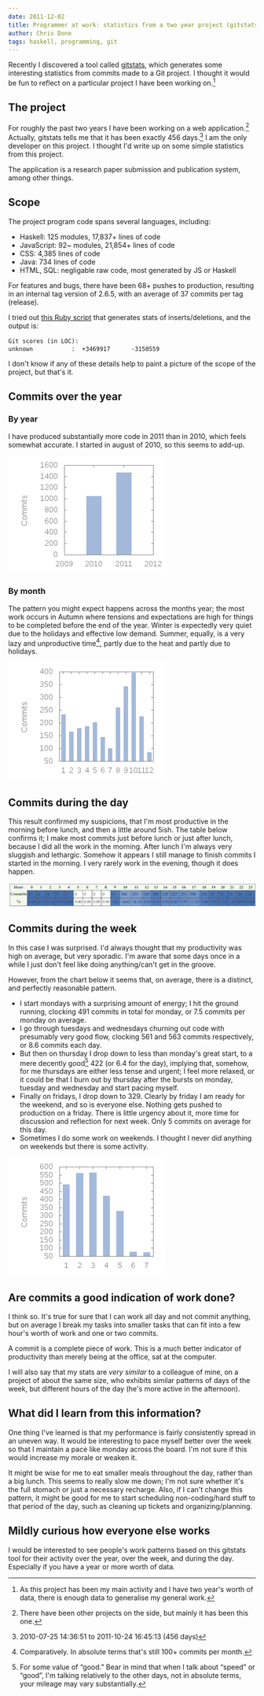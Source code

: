 ```yaml
---
date: 2011-12-02
title: Programmer at work: statistics from a two year project (gitstats)
author: Chris Done
tags: haskell, programming, git
---
```


Recently I discovered a tool called
[gitstats](http://gitstats.sourceforge.net/), which generates some
interesting statistics from commits made to a Git project. I thought
it would be fun to reflect on a particular project I have been working
on.[^3]

## The project

For roughly the past two years I have been working on a web
application.[^2] Actually, gitstats tells me that it has been exactly
456 days.[^4] I am the only developer on this project. I thought I'd write
up on some simple statistics from this project.

The application is a research paper submission and publication
system, among other things.

## Scope

The project program code spans several languages, including:

* Haskell: 125 modules, 17,837+ lines of code
* JavaScript: 92~ modules, 21,854+ lines of code
* CSS: 4,385 lines of code
* Java: 734 lines of code
* HTML, SQL: negligable raw code, most generated by JS or Haskell

For features and bugs, there have been 68+ pushes to production,
resulting in an internal tag version of 2.6.5, with an average of 37
commits per tag (release).

I tried out [this Ruby
script](http://grosser.it/2009/11/14/what-are-your-git-stats/) that
generates stats of inserts/deletions, and the output is:

    Git scores (in LOC):
    unknown           :  +3469917      -3150559

I don't know if any of these details help to paint a picture of the
scope of the project, but that's it.

## Commits over the year

### By year

I have produced substantially more code in 2011 than in 2010, which
feels somewhat accurate. I started in august of 2010, so this seems to
add-up.

<img src="/images/commits_by_year.png"/>

### By month

The pattern you might expect happens across the months year; the most
work occurs in Autumn where tensions and expectations are high for
things to be completed before the end of the year. Winter is
expectedly very quiet due to the holidays and effective low
demand. Summer, equally, is a very lazy and unproductive time[^1],
partly due to the heat and partly due to holidays.

<img src="/images/month_of_year.png"/>

## Commits during the day

This result confirmed my suspicions, that I'm most productive in the
morning before lunch, and then a little around 5ish. The table below
confirms it; I make most commits just before lunch or just after
lunch, because I did all the work in the morning. After lunch I'm
always very sluggish and lethargic. Somehow it appears I still manage
to finish commits I started in the morning. I very rarely work in the
evening, though it does happen.

<img src="/images/by_hour.png"/>

## Commits during the week

In this case I was surprised. I'd always thought that my productivity
was high on average, but very sporadic. I'm aware that some days once
in a while I just don't feel like doing anything/can't get in the
groove.

However, from the chart below it seems that, on average, there is a
distinct, and perfectly reasonable pattern.

* I start mondays with a surprising amount of energy; I hit the ground
  running, clocking 491 commits in total for monday, or 7.5 commits per
  monday on average.
* I go through tuesdays and wednesdays churning out code with
  presumably very good flow, clocking 561 and 563 commits
  respectively, or 8.6 commits each day.
* But then on thursday I drop down to less than monday's great start,
  to a mere decently good[^5] 422 (or 6.4 for the day), implying that,
  somehow, for me thursdays are either less tense and urgent; I feel
  more relaxed, or it could be that I burn out by thursday after the
  bursts on monday, tuesday and wednesday and start pacing myself.
* Finally on fridays, I drop down to 329. Clearly by friday I am ready
  for the weekend, and so is everyone else. Nothing gets pushed to
  production on a friday. There is little urgency about it, more time
  for discussion and reflection for next week. Only 5 commits on
  average for this day.
* Sometimes I do some work on weekends. I thought I never did
  anything on weekends but there is some activity.

<img src="/images/day_of_week.png"/>

## Are commits a good indication of work done?

I think so. It's true for sure that I can work all day and not commit
anything, but on average I break my tasks into smaller tasks that can
fit into a few hour's worth of work and one or two commits.

A commit is a complete piece of work. This is a much better indicator
of productivity than merely being at the office, sat at the computer.

I will also say that my stats are *very similar* to a colleague of
mine, on a project of about the same size, who exhibits similar
patterns of days of the week, but different hours of the day (he's
more active in the afternoon).

## What did I learn from this information?

One thing I've learned is that my performance is fairly consistently
spread in an uneven way. It would be interesting to pace myself better
over the week so that I maintain a pace like monday across the
board. I'm not sure if this would increase my morale or weaken it.

It might be wise for me to eat smaller meals throughout the day,
rather than a big lunch. This seems to really slow me down; I'm not
sure whether it's the full stomach or just a necessary recharge. Also,
if I can't change this pattern, it might be good for me to start
scheduling non-coding/hard stuff to that period of the day, such as
cleaning up tickets and organizing/planning.

## Mildly curious how everyone else works

I would be interested to see people's work patterns based on this
gitstats tool for their activity over the year, over the week, and
during the day. Especially if you have a year or more worth of data.

[^1]: Comparatively. In absolute terms that's still 100+ commits per month.

[^2]: There have been other projects on the side, but mainly it
      has been this one.

[^3]: As this project has been my main activity and I have two year's
      worth of data, there is enough data to generalise my general
      work.

[^4]: 2010-07-25 14:36:51 to 2011-10-24 16:45:13 (456 days)

[^5]: For some value of “good.” Bear in mind that when I talk about
      “speed” or “good”, I'm talking relatively to the other days, not in
      absolute terms, your mileage may vary substantially.
